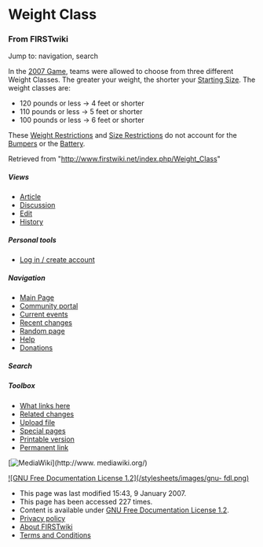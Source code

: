 # Weight Class

### From FIRSTwiki

Jump to: navigation, search

In the [2007 Game](/index.php/2007_Game "2007 Game" ), teams were allowed to
choose from three different Weight Classes. The greater your weight, the
shorter your [Starting Size](/index.php/Starting_Size "Starting Size" ). The
weight classes are:

  * 120 pounds or less -> 4 feet or shorter 
  * 110 pounds or less -> 5 feet or shorter 
  * 100 pounds or less -> 6 feet or shorter 

These [Weight Restrictions](/index.php?title=Weight_Restrictions&action=edit
"Weight Restrictions" ) and [Size
Restrictions](/index.php?title=Size_Restrictions&action=edit "Size
Restrictions" ) do not account for the
[Bumpers](/index.php?title=Bumper&action=edit "Bumper" ) or the
[Battery](/index.php/Battery "Battery" ).

Retrieved from "<http://www.firstwiki.net/index.php/Weight_Class>"

##### Views

  * [Article](/index.php/Weight_Class)
  * [Discussion](/index.php?title=Talk:Weight_Class&action=edit)
  * [Edit](/index.php?title=Weight_Class&action=edit)
  * [History](/index.php?title=Weight_Class&action=history)

##### Personal tools

  * [Log in / create account](/index.php?title=Special:Userlogin&returnto=Weight_Class)

[](/index.php/Main_Page "Main Page" )

##### Navigation

  * [Main Page](/index.php/Main_Page)
  * [Community portal](/index.php/FIRSTwiki:Community_portal)
  * [Current events](/index.php/Current_events)
  * [Recent changes](/index.php/Special:Recentchanges)
  * [Random page](/index.php/Special:Random)
  * [Help](/index.php/Help:Contents)
  * [Donations](/index.php/FIRSTwiki:Site_support)

##### Search



##### Toolbox

  * [What links here](/index.php/Special:Whatlinkshere/Weight_Class)
  * [Related changes](/index.php/Special:Recentchangeslinked/Weight_Class)
  * [Upload file](/index.php/Special:Upload)
  * [Special pages](/index.php/Special:Specialpages)
  * [Printable version](/index.php?title=Weight_Class&printable=yes)
  * [Permanent link](/index.php?title=Weight_Class&oldid=52712)

[![MediaWiki](/skins/common/images/poweredby_mediawiki_88x31.png)](http://www.
mediawiki.org/)

[![GNU Free Documentation License 1.2](/stylesheets/images/gnu-
fdl.png)](http://www.gnu.org/copyleft/fdl.html)

  * This page was last modified 15:43, 9 January 2007.
  * This page has been accessed 227 times.
  * Content is available under [GNU Free Documentation License 1.2](http://www.gnu.org/copyleft/fdl.html "http://www.gnu.org/copyleft/fdl.html" ).
  * [Privacy policy](/index.php/FIRSTwiki:Privacy_policy "FIRSTwiki:Privacy policy" )
  * [About FIRSTwiki](/index.php/FIRSTwiki:About "FIRSTwiki:About" )
  * [Terms and Conditions](/index.php/FIRSTwiki:Terms_and_conditions "FIRSTwiki:Terms and conditions" )

